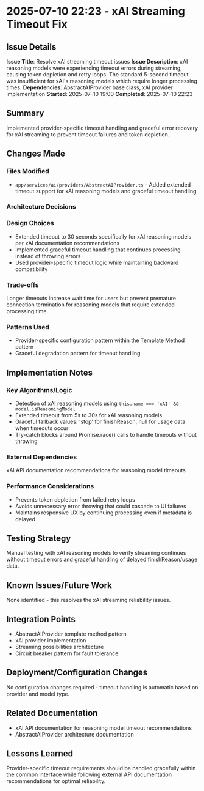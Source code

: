 # 2025-07-10 22:23 - xAI Streaming Timeout Fix

## Issue Details
**Issue Title**: Resolve xAI streaming timeout issues
**Issue Description**: xAI reasoning models were experiencing timeout errors during streaming, causing token depletion and retry loops. The standard 5-second timeout was insufficient for xAI's reasoning models which require longer processing times.
**Dependencies**: AbstractAIProvider base class, xAI provider implementation
**Started**: 2025-07-10 19:00
**Completed**: 2025-07-10 22:23

## Summary
Implemented provider-specific timeout handling and graceful error recovery for xAI streaming to prevent timeout failures and token depletion.

## Changes Made

### Files Modified
- `app/services/ai/providers/AbstractAIProvider.ts` - Added extended timeout support for xAI reasoning models and graceful timeout handling

### Architecture Decisions

### Design Choices
- Extended timeout to 30 seconds specifically for xAI reasoning models per xAI documentation recommendations
- Implemented graceful timeout handling that continues processing instead of throwing errors
- Used provider-specific timeout logic while maintaining backward compatibility

### Trade-offs
Longer timeouts increase wait time for users but prevent premature connection termination for reasoning models that require extended processing time.

### Patterns Used
- Provider-specific configuration pattern within the Template Method pattern
- Graceful degradation pattern for timeout handling

## Implementation Notes

### Key Algorithms/Logic
- Detection of xAI reasoning models using `this.name === 'xAI' && model.isReasoningModel`
- Extended timeout from 5s to 30s for xAI reasoning models
- Graceful fallback values: 'stop' for finishReason, null for usage data when timeouts occur
- Try-catch blocks around Promise.race() calls to handle timeouts without throwing

### External Dependencies
xAI API documentation recommendations for reasoning model timeouts

### Performance Considerations
- Prevents token depletion from failed retry loops
- Avoids unnecessary error throwing that could cascade to UI failures
- Maintains responsive UX by continuing processing even if metadata is delayed

## Testing Strategy
Manual testing with xAI reasoning models to verify streaming continues without timeout errors and graceful handling of delayed finishReason/usage data.

## Known Issues/Future Work
None identified - this resolves the xAI streaming reliability issues.

## Integration Points
- AbstractAIProvider template method pattern
- xAI provider implementation
- Streaming possibilities architecture
- Circuit breaker pattern for fault tolerance

## Deployment/Configuration Changes
No configuration changes required - timeout handling is automatic based on provider and model type.

## Related Documentation
- xAI API documentation for reasoning model timeout recommendations
- AbstractAIProvider architecture documentation

## Lessons Learned
Provider-specific timeout requirements should be handled gracefully within the common interface while following external API documentation recommendations for optimal reliability.